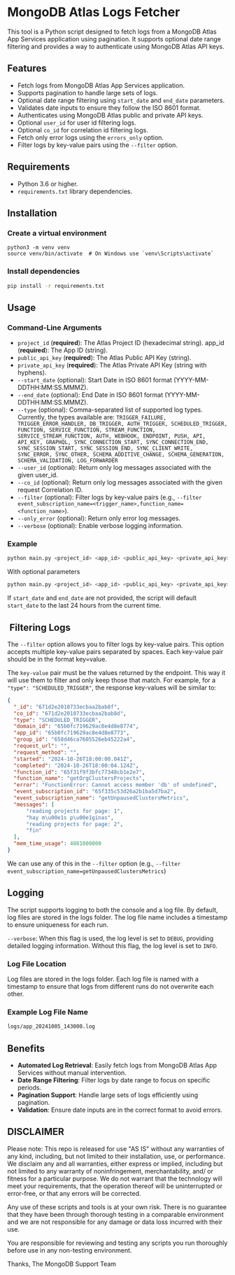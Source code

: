 # MongoDB Atlas Logs Fetcher

This tool is a Python script designed to fetch logs from a MongoDB Atlas App Services application using pagination. It supports optional date range filtering and provides a way to authenticate using MongoDB Atlas API keys.

## Features

- Fetch logs from MongoDB Atlas App Services application.
- Supports pagination to handle large sets of logs.
- Optional date range filtering using `start_date` and `end_date` parameters.
- Validates date inputs to ensure they follow the ISO 8601 format.
- Authenticates using MongoDB Atlas public and private API keys.
- Optional `user_id` for user id filtering logs.
- Optional `co_id` for correlation id filtering logs.
- Fetch only error logs using the `errors_only` option.
- Filter logs by key-value pairs using the `--filter` option.

## Requirements

- Python 3.6 or higher.
- `requirements.txt` library dependencies.

## Installation

### Create a virtual environment

```basg
python3 -m venv venv
source venv/bin/activate  # On Windows use `venv\Scripts\activate`
```

### Install dependencies

```bash
pip install -r requirements.txt
```

## Usage

### Command-Line Arguments

- `project_id` (**required**): The Atlas Project ID (hexadecimal string).
app_id (**required**): The App ID (string).
- `public_api_key` (**required**): The Atlas Public API Key (string).
- `private_api_key` (**required**): The Atlas Private API Key (string with hyphens).
- `--start_date` (optional): Start Date in ISO 8601 format (YYYY-MM-DDTHH:MM:SS.MMMZ).
- `--end_date` (optional): End Date in ISO 8601 format (YYYY-MM-DDTHH:MM:SS.MMMZ).
- `--type` (optional): Comma-separated list of supported log types. Currently, the types available are: `TRIGGER_FAILURE, TRIGGER_ERROR_HANDLER, DB_TRIGGER, AUTH_TRIGGER, SCHEDULED_TRIGGER, FUNCTION, SERVICE_FUNCTION, STREAM_FUNCTION, SERVICE_STREAM_FUNCTION, AUTH, WEBHOOK, ENDPOINT, PUSH, API, API_KEY, GRAPHQL, SYNC_CONNECTION_START, SYNC_CONNECTION_END, SYNC_SESSION_START, SYNC_SESSION_END, SYNC_CLIENT_WRITE, SYNC_ERROR, SYNC_OTHER, SCHEMA_ADDITIVE_CHANGE, SCHEMA_GENERATION, SCHEMA_VALIDATION, LOG_FORWARDER`
- `--user_id` (optional): Return only log messages associated with the given user_id.
- `--co_id` (optional): Return only log messages associated with the given request Correlation ID.
- `--filter` (optional): Filter logs by key-value pairs (e.g., `--filter event_subscription_name=<trigger_name>,function_name=<function_name>`).
- `--only_error` (optional): Return only error log messages.
- `--verbose` (optional): Enable verbose logging information.

### Example

```bash
python main.py <project_id> <app_id> <public_api_key> <private_api_key> --start_date 2024-10-05T14:30:00.000Z --end_date 2024-10-06T14:30:00.000Z --type TRIGGER_FAILURE,SCHEMA_GENERATION
```

With optional parameters

```bash
python main.py <project_id> <app_id> <public_api_key> <private_api_key> --start_date 2024-10-05T14:30:00.000Z --type TRIGGER_FAILURE,SCHEMA_GENERATION --user_id 671d2e2010733ecbaa2bab8f --filter event_subscription_name=getUnpausedClustersMetrics
```

If `start_date` and `end_date` are not provided, the script will default `start_date` to the last 24 hours from the current time.

##  Filtering Logs

The `--filter` option allows you to filter logs by key-value pairs. This option accepts multiple key-value pairs separated by spaces. Each key-value pair should be in the format key=value.

The `key-value` pair must be the values returned by the endpoint. This way it will use them to filter and only keep those that match. For example, for a `"type": "SCHEDULED_TRIGGER"`, the response key-values will be similar to:

```json
{
  "_id": "671d2e2010733ecbaa2bab8f",
  "co_id": "671d2e2010733ecbaa2bab8d",
  "type": "SCHEDULED_TRIGGER",
  "domain_id": "65b0fc719629ac8e4d8e8774",
  "app_id": "65b0fc719629ac8e4d8e8773",
  "group_id": "658d46ca7605526eb45222a4",
  "request_url": "",
  "request_method": "",
  "started": "2024-10-26T18:00:00.041Z",
  "completed": "2024-10-26T18:00:04.124Z",
  "function_id": "65f31f9f3bfc77348cb1e2e7",
  "function_name": "getOrgClustersProjects",
  "error": "FunctionError: Cannot access member 'db' of undefined",
  "event_subscription_id": "65f335c53d26a2b1ba5d7ba2",
  "event_subscription_name": "getUnpausedClustersMetrics",
  "messages": [
      "reading projects for page: 1",
      "hay m\u00e1s p\u00e1ginas",
      "reading projects for page: 2",
      "fin"
  ],
  "mem_time_usage": 4081000000
}
```

We can use any of this in the `--filter` option (e.g., `--filter event_subscription_name=getUnpausedClustersMetrics`)

## Logging

The script supports logging to both the console and a log file. By default, log files are stored in the logs folder. The log file name includes a timestamp to ensure uniqueness for each run.

`--verbose`: When this flag is used, the log level is set to `DEBUG`, providing detailed logging information. Without this flag, the log level is set to `INFO`.

### Log File Location

Log files are stored in the logs folder. Each log file is named with a timestamp to ensure that logs from different runs do not overwrite each other.

### Example Log File Name

```bash
logs/app_20241005_143000.log
```

## Benefits

- **Automated Log Retrieval**: Easily fetch logs from MongoDB Atlas App Services without manual intervention.
- **Date Range Filtering**: Filter logs by date range to focus on specific periods.
- **Pagination Support**: Handle large sets of logs efficiently using pagination.
- **Validation**: Ensure date inputs are in the correct format to avoid errors.

## DISCLAIMER

Please note: This repo is released for use "AS IS" without any warranties of any kind, including, but not limited to their installation, use, or performance. We disclaim any and all warranties, either express or implied, including but not limited to any warranty of noninfringement, merchantability, and/ or fitness for a particular purpose. We do not warrant that the technology will meet your requirements, that the operation thereof will be uninterrupted or error-free, or that any errors will be corrected.

Any use of these scripts and tools is at your own risk. There is no guarantee that they have been through thorough testing in a comparable environment and we are not responsible for any damage or data loss incurred with their use.

You are responsible for reviewing and testing any scripts you run thoroughly before use in any non-testing environment.

Thanks,
The MongoDB Support Team
